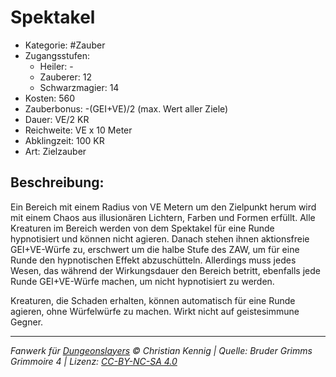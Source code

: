 # Spektakel

- Kategorie: #Zauber
- Zugangsstufen:
  - Heiler: -
  - Zauberer: 12
  - Schwarzmagier: 14
- Kosten: 560
- Zauberbonus: -(GEI+VE)/2 (max. Wert aller Ziele)
- Dauer: VE/2 KR
- Reichweite: VE x 10 Meter
- Abklingzeit: 100 KR
- Art: Zielzauber

## Beschreibung:

Ein Bereich mit einem Radius von VE Metern um den Zielpunkt herum wird mit einem Chaos aus illusionären Lichtern, Farben und Formen erfüllt. Alle Kreaturen im Bereich werden von dem Spektakel für eine Runde hypnotisiert und können nicht agieren. Danach stehen ihnen aktionsfreie GEI+VE-Würfe zu, erschwert um die halbe Stufe des ZAW, um für eine Runde den hypnotischen Effekt abzuschütteln. Allerdings muss jedes Wesen, das während der Wirkungsdauer den Bereich betritt, ebenfalls jede Runde GEI+VE-Würfe machen, um nicht hypnotisiert zu werden.

Kreaturen, die Schaden erhalten, können automatisch für eine Runde agieren, ohne Würfelwürfe zu machen. Wirkt nicht auf geistesimmune Gegner.

---

_Fanwerk für [Dungeonslayers](https://www.dungeonslayers.net/) © Christian Kennig | Quelle: Bruder Grimms Grimmoire 4 | Lizenz: [CC-BY-NC-SA 4.0](https://creativecommons.org/licenses/by-nc-sa/4.0/deed.de)_
